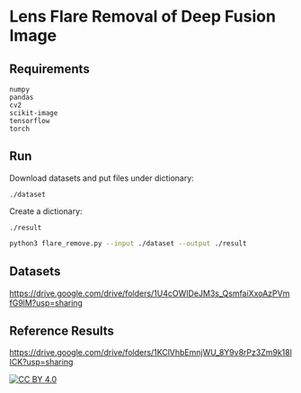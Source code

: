 # Lens Flare Removal of Deep Fusion Image
## Requirements
```
numpy
pandas
cv2
scikit-image
tensorflow
torch
```

## Run
Download datasets and put files under dictionary: 
```
./dataset
```
Create a dictionary:
```
./result
```
```bash
python3 flare_remove.py --input ./dataset --output ./result
```

## Datasets
https://drive.google.com/drive/folders/1U4cOWIDeJM3s_QsmfaiXxoAzPVmfG9lM?usp=sharing

## Reference Results
https://drive.google.com/drive/folders/1KClVhbEmnjWU_8Y9v8rPz3Zm9k18lICK?usp=sharing

[![CC BY 4.0][cc-by-shield]][cc-by]

[cc-by]: http://creativecommons.org/licenses/by/4.0/
[cc-by-image]: https://i.creativecommons.org/l/by/4.0/88x31.png
[cc-by-shield]: https://img.shields.io/badge/License-CC%20BY%204.0-lightgrey.svg

